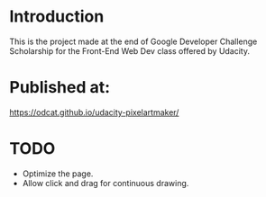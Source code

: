 # Introduction

This is the project made at the end of Google Developer Challenge
Scholarship for the Front-End Web Dev class offered by Udacity.

# Published at:

https://odcat.github.io/udacity-pixelartmaker/

# TODO

* Optimize the page.
* Allow click and drag for continuous drawing.
